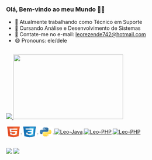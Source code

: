 ### Olá, Bem-vindo ao meu Mundo 🤙🏾

- 🔭 Atualmente trabalhando como Técnico em Suporte
- 🌱 Cursando Análise e Desenvolvimento de Sistemas
- 💬 Contate-me no e-mail: leorezende742@hotmail.com
- 😄 Pronouns: ele/dele

##

<div>
  <a href="https://github.com/leorzsantos">
  <img height="180em" src="https://github-readme-stats.vercel.app/api?username=leorzsantos&show_icons=true&theme=dracula&include_all_commits=true&count_private=true"/>
  <img height="177em" width="300em" src="https://www.google.com/url?sa=i&url=https%3A%2F%2Faminoapps.com%2Fc%2Fcomics-portugues%2Fpage%2Fitem%2Fhomem-aranha%2FNBgW_pLhWIWbdrG1lVPw88RqmBlwWKmkZ8&psig=AOvVaw1MU1N9FD-KglNy7q2U8mlr&ust=1645646640781000&source=images&cd=vfe&ved=0CAsQjRxqFwoTCPjqt8-NlPYCFQAAAAAdAAAAABAD">
</div>
  <div style="display: inline_block"><br>
  <img align="center" alt="Leo-HTML" height="30" width="40" src="https://raw.githubusercontent.com/devicons/devicon/master/icons/html5/html5-original.svg">
  <img align="center" alt="Leo-CSS" height="30" width="40" src="https://raw.githubusercontent.com/devicons/devicon/master/icons/css3/css3-original.svg">
  <img align="center" alt="Leo-Python" height="30" width="40" src="https://raw.githubusercontent.com/devicons/devicon/master/icons/python/python-original.svg">
  <img align="center" alt="Leo-Java" height="30" width="40" src="https://cdn.jsdelivr.net/gh/devicons/devicon/icons/java/java-original.svg">
  <img align="center" alt="Leo-PHP" height="30" width="40" src="https://cdn.jsdelivr.net/gh/devicons/devicon/icons/php/php-plain.svg">
  <img align="center" alt="Leo-PHP" height="30" width="40" src="https://cdn.jsdelivr.net/gh/devicons/devicon/icons/mysql/mysql-original.svg">
</div>
  
  ##
  
<div>
  <a href="https://www.instagram.com/leocezar__/" target="_blank"><img src="https://img.shields.io/badge/Instagram-E4405F?style=for-the-badge&logo=instagram&logoColor=white" target="_blank"></a>
  <a href="https://www.linkedin.com/in/leonardorezendes" target="_blank"><img src="https://img.shields.io/badge/LinkedIn-0077B5?style=for-the-badge&logo=linkedin&logoColor=white" target="_blank"></a>
</div>
